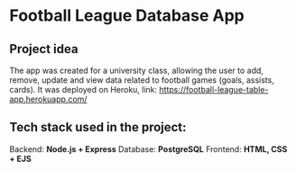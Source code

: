 # Football League Database App

## Project idea
The app was created for a university class, allowing the user to add, remove, update and view data related to football games (goals, assists, cards).
It was deployed on Heroku, link: https://football-league-table-app.herokuapp.com/

## Tech stack used in the project:

  Backend: **Node.js + Express** 
  Database: **PostgreSQL**
  Frontend: **HTML, CSS + EJS**
